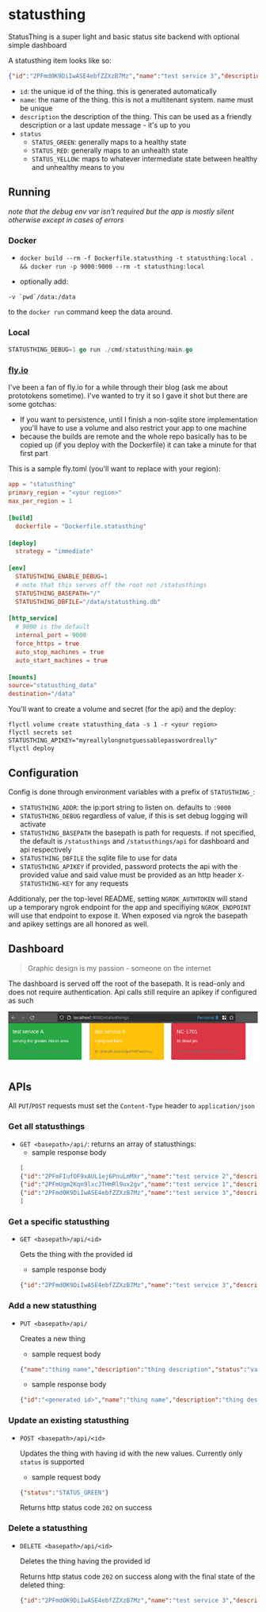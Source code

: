 # statusthing
StatusThing is a super light and basic status site backend with optional simple dashboard

A statusthing item looks like so:

```json
{"id":"2PFmdOK9DiIwASE4ebfZZXzB7Mz","name":"test service 3","description":"my new service","status":"STATUS_YELLOW"}
```

- `id`: the unique id of the thing. this is generated automatically
- `name`: the name of the thing. this is not a multitenant system. name must be unique
- `description` the description of the thing. This can be used as a friendly description or a last update message - it's up to you
- `status`
    - `STATUS_GREEN`: generally maps to a healthy state
    - `STATUS_RED`: generally maps to an unhealth state
    - `STATUS_YELLOW`: maps to whatever intermediate state between healthy and unhealthy means to you

## Running
_note that the debug env var isn't required but the app is mostly silent otherwise except in cases of errors_

### Docker
- `docker build --rm -f Dockerfile.statusthing -t statusthing:local . && docker run -p 9000:9000 --rm -t statusthing:local`

- optionally add:
```
-v `pwd`/data:/data
```

to the `docker run` command keep the data around.

### Local
```go build -o statusthing ./cmd/statusthing/main.go && STATUSTHING_DEBUG=1 ./statusthing
STATUSTHING_DEBUG=1 go run ./cmd/statusthing/main.go
```

### [fly.io](https://fly.io)

I've been a fan of fly.io for a while through their blog (ask me about prototokens sometime).
I've wanted to try it so I gave it shot but there are some gotchas:

- If you want to persistence, until I finish a non-sqlite store implementation you'll have to use a volume and also restrict your app to one machine
- because the builds are remote and the whole repo basically has to be copied up (if you deploy with the Dockerfile) it can take a minute for that first part

This is a sample fly.toml (you'll want to replace with your region):

```toml
app = "statusthing"
primary_region = "<your region>"
max_per_region = 1

[build]
  dockerfile = "Dockerfile.statusthing"

[deploy]
  strategy = "immediate"

[env]
  STATUSTHING_ENABLE_DEBUG=1
  # note that this serves off the root not /statusthings
  STATUSTHING_BASEPATH="/"
  STATUSTHING_DBFILE="/data/statusthing.db"

[http_service]
  # 9000 is the default
  internal_port = 9000
  force_https = true
  auto_stop_machines = true
  auto_start_machines = true

[mounts]
source="statusthing_data"
destination="/data"
```

You'll want to create a volume and secret (for the api) and the deploy:

```
flyctl volume create statusthing_data -s 1 -r <your region>
flyctl secrets set STATUSTHING_APIKEY="myreallylongnotguessablepasswordreally"
flyctl deploy
```


## Configuration
Config is done through environment variables with a prefix of `STATUSTHING_`:

- `STATUSTHING_ADDR`: the ip:port string to listen on. defaults to `:9000`
- `STATUSTHING_DEBUG` regardless of value, if this is set debug logging will activate
- `STATUSTHING_BASEPATH` the basepath is path for requests. if not specified, the default is `/statusthings` and `/statusthings/api` for dashboard and api respectively
- `STATUSTHING_DBFILE` the sqlite file to use for data
- `STATUSTHING_APIKEY` if provided, password protects the api with the provided value and said value must be provided as an http header `X-STATUSTHING-KEY` for any requests

Additionaly, per the top-level README, setting `NGROK_AUTHTOKEN` will stand up a temporary ngrok endpoint for the app and specifiying `NGROK_ENDPOINT` will use that endpoint to expose it.
When exposed via ngrok the basepath and apikey settings are all honored as well.

## Dashboard

> Graphic design is my passion - someone on the internet

The dashboard is served off the root of the basepath. It is read-only and does not require authentication. Api calls still require an apikey if configured as such

![basic dashboard with three squares colored to reflect the status - one green, one yellow and one red](dashboard-screenshot.png)

## APIs
All `PUT`/`POST` requests must set the `Content-Type` header to `application/json`

### Get all statusthings
- `GET <basepath>/api/`: returns an array of statusthings:
    - sample response body
    ```json
    [
    {"id":"2PFmFIufOF9xAUL1ej6PnuLmMXr","name":"test service 2","description":"my new service 2","status":"STATUS_RED"},
    {"id":"2PFmUgm2Kqn9lxcJTHmRl9ux2gv","name":"test service 1","description":"my new service 1","status":"STATUS_GREEN"},
    {"id":"2PFmdOK9DiIwASE4ebfZZXzB7Mz","name":"test service 3","description":"my new service","status":"STATUS_YELLOW"}
    ]
    ```

### Get a specific statusthing
- `GET <basepath>/api/<id>`

    Gets the thing with the provided id

    - sample response body
    ```json
    {"id":"2PFmdOK9DiIwASE4ebfZZXzB7Mz","name":"test service 3","description":"my new service","status":"STATUS_YELLOW"}
    ```
    

### Add a new statusthing
- `PUT <basepath>/api/`

    Creates a new thing

    - sample request body
    ```json
    {"name":"thing name","description":"thing description","status":"valid status string"}
    ```

    - sample response body

    ```json
    {"id":"<generated id>","name":"thing name","description":"thing description","status":"valid status string"}
    ```

### Update an existing statusthing
- `POST <basepath>/api/<id>`

    Updates the thing with having id with the new values. Currently only `status` is supported

    - sample request body
    ```json
    {"status":"STATUS_GREEN"}
    ```

    Returns http status code `202` on success

### Delete a statusthing
- `DELETE <basepath>/api/<id>`
    
    Deletes the thing having the provided id

    Returns http status code `202` on success along with the final state of the deleted thing:
    ```json
    {"id":"2PFmdOK9DiIwASE4ebfZZXzB7Mz","name":"test service 3","description":"my new service","status":"STATUS_RED"}
    ```